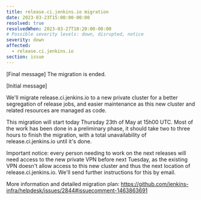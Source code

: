 ```yaml
---
title: release.ci.jenkins.io migration
date: 2023-03-23T15:00:00-00:00
resolved: true
resolvedWhen: 2023-03-27T10:20:00-00:00
# Possible severity levels: down, disrupted, notice
severity: down
affected:
  - release.ci.jenkins.io
section: issue
---
```


[Final message]
The migration is ended.

[Initial message]

We'll migrate release.ci.jenkins.io to a new private cluster for a better segregation of release jobs, and easier maintenance as this new cluster and related resources are managed as code.

This migration will start today Thursday 23th of May at 15h00 UTC. Most of the work has been done in a preliminary phase, it should take two to three hours to finish the migration, with a total unavailability of release.ci.jenkins.io until it's done.

Important notice: every person needing to work on the next releases will need access to the new private VPN before next Tuesday, as the existing VPN doesn't allow access to this new cluster and thus the next location of release.ci.jenkins.io.
We'll send further instructions for this by email.

More information and detailed migration plan: https://github.com/jenkins-infra/helpdesk/issues/2844#issuecomment-1463863691
